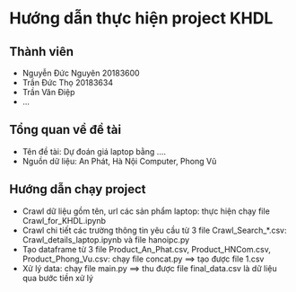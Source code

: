 # Hướng dẫn thực hiện project KHDL
## Thành viên
- Nguyễn Đức Nguyên 20183600
- Trần Đức Thọ 20183634
- Trần Văn Điệp
- ...

## Tổng quan về đề tài
- Tên đề tài: Dự đoán giá laptop bằng ....
- Nguồn dữ liệu: An Phát, Hà Nội Computer, Phong Vũ

## Hướng dẫn chạy project

- Crawl dữ liệu gồm tên, url các sản phẩm laptop: thực hiện chạy file Crawl_for_KHDL.ipynb
- Crawl chi tiết các trường thông tin yêu cầu từ 3 file Crawl_Search_*.csv: Crawl_details_laptop.ipynb và file hanoipc.py
- Tạo dataframe từ 3 file Product_An_Phat.csv, Product_HNCom.csv, Product_Phong_Vu.csv: chạy file concat.py ==> tạo được file 1.csv
- Xử lý data: chạy file main.py ==> thu được file final_data.csv là dữ liệu qua bước tiền xử lý

